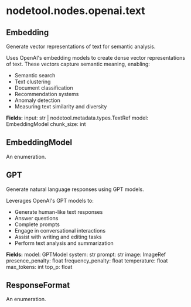 # nodetool.nodes.openai.text

## Embedding

Generate vector representations of text for semantic analysis.

Uses OpenAI's embedding models to create dense vector representations of text.
These vectors capture semantic meaning, enabling:
- Semantic search
- Text clustering
- Document classification
- Recommendation systems
- Anomaly detection
- Measuring text similarity and diversity

**Fields:**
input: str | nodetool.metadata.types.TextRef
model: EmbeddingModel
chunk_size: int

## EmbeddingModel

An enumeration.

## GPT

Generate natural language responses using GPT models.

Leverages OpenAI's GPT models to:
- Generate human-like text responses
- Answer questions
- Complete prompts
- Engage in conversational interactions
- Assist with writing and editing tasks
- Perform text analysis and summarization

**Fields:**
model: GPTModel
system: str
prompt: str
image: ImageRef
presence_penalty: float
frequency_penalty: float
temperature: float
max_tokens: int
top_p: float

## ResponseFormat

An enumeration.

